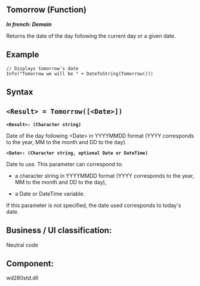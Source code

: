 


## Tomorrow (Function)

***In french: Demain***



<a name="XUse"></a>
<a name="Use"></a>
<a name="description"></a>
Returns the date of the day following the current day or a given date.


<a name="Example1"></a>
<a name="sample_code"></a>

## Example


```wl
// Displays tomorrow's date
Info("Tomorrow we will be " + DateToString(Tomorrow()))
```

<a name="XSYNTAX"></a>

## Syntax
<a name="SYNTAX1"></a>

`<Result> = Tomorrow([<Date>])`
---

**`<Result>: (Character string)`**

Date of the day following &lt;Date&gt; in YYYYMMDD format (YYYY corresponds to the year, MM to the month and DD to the day).

**`<Date>: (Character string, optional Date or DateTime)`**

Date to use. This parameter can correspond to: 

- a character string in YYYYMMDD format (YYYY corresponds to the year, MM to the month and DD to the day),

- a Date or DateTime variable. 


If this parameter is not specified, the date used corresponds to today's date. 



<a name="XComponent"></a>

## Business / UI classification:
Neutral code
## Component:
wd280std.dll

